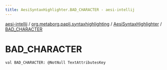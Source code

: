 ```yaml
---
title: AesiSyntaxHighlighter.BAD_CHARACTER - aesi-intellij
---
```


[aesi-intellij](../../index.html) / [org.metaborg.paplj.syntaxhighlighting](../index.html) / [AesiSyntaxHighlighter](index.html) / [BAD_CHARACTER](.)

# BAD_CHARACTER

`val BAD_CHARACTER: @NotNull TextAttributesKey`